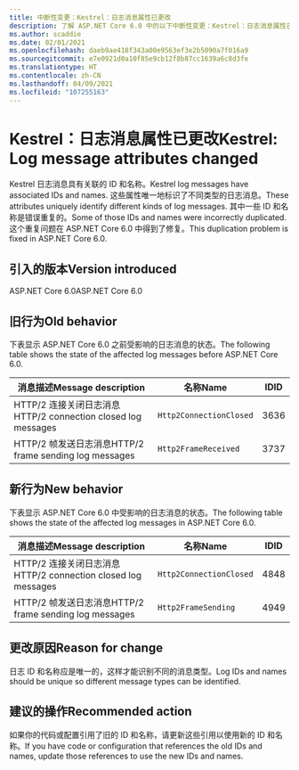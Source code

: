 ```yaml
---
title: 中断性变更：Kestrel：日志消息属性已更改
description: 了解 ASP.NET Core 6.0 中的以下中断性变更：Kestrel：日志消息属性已更改
ms.author: scaddie
ms.date: 02/01/2021
ms.openlocfilehash: daeb9ae418f343a00e9563ef3e2b5090a7f016a9
ms.sourcegitcommit: e7e0921d0a10f85e9cb12f8b87cc1639a6c8d3fe
ms.translationtype: HT
ms.contentlocale: zh-CN
ms.lasthandoff: 04/09/2021
ms.locfileid: "107255163"
---
```

# <a name="kestrel-log-message-attributes-changed"></a><span data-ttu-id="c1df1-103">Kestrel：日志消息属性已更改</span><span class="sxs-lookup"><span data-stu-id="c1df1-103">Kestrel: Log message attributes changed</span></span>

<span data-ttu-id="c1df1-104">Kestrel 日志消息具有关联的 ID 和名称。</span><span class="sxs-lookup"><span data-stu-id="c1df1-104">Kestrel log messages have associated IDs and names.</span></span> <span data-ttu-id="c1df1-105">这些属性唯一地标识了不同类型的日志消息。</span><span class="sxs-lookup"><span data-stu-id="c1df1-105">These attributes uniquely identify different kinds of log messages.</span></span> <span data-ttu-id="c1df1-106">其中一些 ID 和名称是错误重复的。</span><span class="sxs-lookup"><span data-stu-id="c1df1-106">Some of those IDs and names were incorrectly duplicated.</span></span> <span data-ttu-id="c1df1-107">这个重复问题在 ASP.NET Core 6.0 中得到了修复。</span><span class="sxs-lookup"><span data-stu-id="c1df1-107">This duplication problem is fixed in ASP.NET Core 6.0.</span></span>

## <a name="version-introduced"></a><span data-ttu-id="c1df1-108">引入的版本</span><span class="sxs-lookup"><span data-stu-id="c1df1-108">Version introduced</span></span>

<span data-ttu-id="c1df1-109">ASP.NET Core 6.0</span><span class="sxs-lookup"><span data-stu-id="c1df1-109">ASP.NET Core 6.0</span></span>

## <a name="old-behavior"></a><span data-ttu-id="c1df1-110">旧行为</span><span class="sxs-lookup"><span data-stu-id="c1df1-110">Old behavior</span></span>

<span data-ttu-id="c1df1-111">下表显示 ASP.NET Core 6.0 之前受影响的日志消息的状态。</span><span class="sxs-lookup"><span data-stu-id="c1df1-111">The following table shows the state of the affected log messages before ASP.NET Core 6.0.</span></span>

| <span data-ttu-id="c1df1-112">消息描述</span><span class="sxs-lookup"><span data-stu-id="c1df1-112">Message description</span></span>                   | <span data-ttu-id="c1df1-113">名称</span><span class="sxs-lookup"><span data-stu-id="c1df1-113">Name</span></span>                    | <span data-ttu-id="c1df1-114">ID</span><span class="sxs-lookup"><span data-stu-id="c1df1-114">ID</span></span> |
|---------------------------------------|-------------------------|----|
| <span data-ttu-id="c1df1-115">HTTP/2 连接关闭日志消息</span><span class="sxs-lookup"><span data-stu-id="c1df1-115">HTTP/2 connection closed log messages</span></span> | `Http2ConnectionClosed` | <span data-ttu-id="c1df1-116">36</span><span class="sxs-lookup"><span data-stu-id="c1df1-116">36</span></span> |
| <span data-ttu-id="c1df1-117">HTTP/2 帧发送日志消息</span><span class="sxs-lookup"><span data-stu-id="c1df1-117">HTTP/2 frame sending log messages</span></span>     | `Http2FrameReceived`    | <span data-ttu-id="c1df1-118">37</span><span class="sxs-lookup"><span data-stu-id="c1df1-118">37</span></span> |

## <a name="new-behavior"></a><span data-ttu-id="c1df1-119">新行为</span><span class="sxs-lookup"><span data-stu-id="c1df1-119">New behavior</span></span>

<span data-ttu-id="c1df1-120">下表显示 ASP.NET Core 6.0 中受影响的日志消息的状态。</span><span class="sxs-lookup"><span data-stu-id="c1df1-120">The following table shows the state of the affected log messages in ASP.NET Core 6.0.</span></span>

| <span data-ttu-id="c1df1-121">消息描述</span><span class="sxs-lookup"><span data-stu-id="c1df1-121">Message description</span></span>                   | <span data-ttu-id="c1df1-122">名称</span><span class="sxs-lookup"><span data-stu-id="c1df1-122">Name</span></span>                    | <span data-ttu-id="c1df1-123">ID</span><span class="sxs-lookup"><span data-stu-id="c1df1-123">ID</span></span> |
|---------------------------------------|-------------------------|----|
| <span data-ttu-id="c1df1-124">HTTP/2 连接关闭日志消息</span><span class="sxs-lookup"><span data-stu-id="c1df1-124">HTTP/2 connection closed log messages</span></span> | `Http2ConnectionClosed` | <span data-ttu-id="c1df1-125">48</span><span class="sxs-lookup"><span data-stu-id="c1df1-125">48</span></span> |
| <span data-ttu-id="c1df1-126">HTTP/2 帧发送日志消息</span><span class="sxs-lookup"><span data-stu-id="c1df1-126">HTTP/2 frame sending log messages</span></span>     | `Http2FrameSending`     | <span data-ttu-id="c1df1-127">49</span><span class="sxs-lookup"><span data-stu-id="c1df1-127">49</span></span> |

## <a name="reason-for-change"></a><span data-ttu-id="c1df1-128">更改原因</span><span class="sxs-lookup"><span data-stu-id="c1df1-128">Reason for change</span></span>

<span data-ttu-id="c1df1-129">日志 ID 和名称应是唯一的，这样才能识别不同的消息类型。</span><span class="sxs-lookup"><span data-stu-id="c1df1-129">Log IDs and names should be unique so different message types can be identified.</span></span>

## <a name="recommended-action"></a><span data-ttu-id="c1df1-130">建议的操作</span><span class="sxs-lookup"><span data-stu-id="c1df1-130">Recommended action</span></span>

<span data-ttu-id="c1df1-131">如果你的代码或配置引用了旧的 ID 和名称，请更新这些引用以使用新的 ID 和名称。</span><span class="sxs-lookup"><span data-stu-id="c1df1-131">If you have code or configuration that references the old IDs and names, update those references to use the new IDs and names.</span></span>

<!--

## Category

ASP.NET Core

## Affected APIs

Not detectable via API analysis

-->
